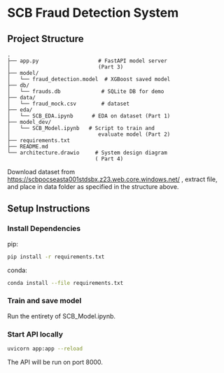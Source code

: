 # SCB Fraud Detection System
## Project Structure
```
.
├── app.py                   # FastAPI model server 
│                            (Part 3)
├── model/
│   └── fraud_detection.model  # XGBoost saved model
├── db/
│   └── frauds.db             # SQLite DB for demo
├── data/
│   └── fraud_mock.csv        # dataset 
├── eda/
│   └── SCB_EDA.ipynb      # EDA on dataset (Part 1)
├── model_dev/
│   └── SCB_Model.ipynb   # Script to train and 
│                            evaluate model (Part 2)
├── requirements.txt
├── README.md
└── architecture.drawio     # System design diagram 
                            ( Part 4)
```
Download dataset from https://scbpocseasta001stdsbx.z23.web.core.windows.net/ , extract file, and place in data folder as specified in the structure above.
## Setup Instructions
### Install Dependencies
pip: 
```bash
pip install -r requirements.txt
```

conda:
```bash
conda install --file requirements.txt
```
### Train and save model
Run the entirety of SCB_Model.ipynb.
### Start API locally
```bash
uvicorn app:app --reload
```
The API will be run on port 8000.